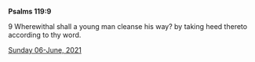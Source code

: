 **Psalms 119:9**

9  Wherewithal shall a young man cleanse his way? by taking heed thereto according to thy word.

[Sunday 06-June, 2021](https://t.me/s/daily_scripture)

